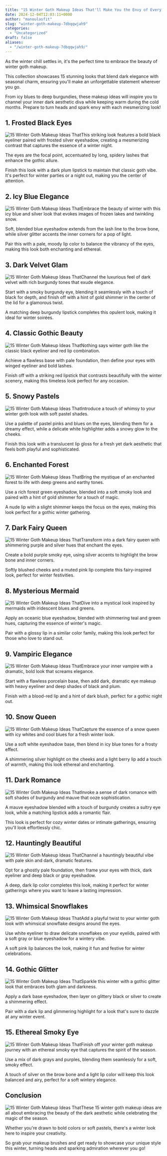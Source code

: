 ```yaml
---
title: "15 Winter Goth Makeup Ideas That'll Make You the Envy of Every Dark Aesthetic Lover!"
date: 2024-12-04T12:03:11+0000
author: "manoulasfit"
slug: "winter-goth-makeup-7dbqqwjah9"
categories:
  - "Uncategorized"
draft: false
aliases:
  - "/winter-goth-makeup-7dbqqwjah9/"
---
```

As the winter chill settles in, it's the perfect time to embrace the beauty of winter goth makeup. 

This collection showcases 15 stunning looks that blend dark elegance with seasonal charm, ensuring you'll make an unforgettable statement wherever you go. 

From icy blues to deep burgundies, these makeup ideas will inspire you to channel your inner dark aesthetic diva while keeping warm during the cold months. Prepare to turn heads and spark envy with each mesmerizing look!

## 1. Frosted Black Eyes
![15 Winter Goth Makeup Ideas That](/15-winter-goth-makeup-ideas-thatll-make-you-the-envy-of-every-dark-aesthetic-lover-1.-frosted-black-eyes-1.webp)This striking look features a bold black eyeliner paired with frosted silver eyeshadow, creating a mesmerizing contrast that captures the essence of a winter night. 

The eyes are the focal point, accentuated by long, spidery lashes that enhance the gothic allure. 

Finish this look with a dark plum lipstick to maintain that classic goth vibe. It's perfect for winter parties or a night out, making you the center of attention.

## 2. Icy Blue Elegance
![15 Winter Goth Makeup Ideas That](/15-winter-goth-makeup-ideas-thatll-make-you-the-envy-of-every-dark-aesthetic-lover-2.-icy-blue-elegance-1.webp)Embrace the beauty of winter with this icy blue and silver look that evokes images of frozen lakes and twinkling snow. 

Soft, blended blue eyeshadow extends from the lash line to the brow bone, while silver glitter accents the inner corners for a pop of light. 

Pair this with a pale, moody lip color to balance the vibrancy of the eyes, making this look both enchanting and ethereal.

## 3. Dark Velvet Glam
![15 Winter Goth Makeup Ideas That](/15-winter-goth-makeup-ideas-thatll-make-you-the-envy-of-every-dark-aesthetic-lover-3.-dark-velvet-glam-1.webp)Channel the luxurious feel of dark velvet with rich burgundy tones that exude elegance. 

Start with a smoky burgundy eye, blending it seamlessly with a touch of black for depth, and finish off with a hint of gold shimmer in the center of the lid for a glamorous twist. 

A matching deep burgundy lipstick completes this opulent look, making it ideal for winter soirées.

## 4. Classic Gothic Beauty
![15 Winter Goth Makeup Ideas That](/15-winter-goth-makeup-ideas-thatll-make-you-the-envy-of-every-dark-aesthetic-lover-4.-classic-gothic-beauty-1.webp)Nothing says winter goth like the classic black eyeliner and red lip combination. 

Achieve a flawless base with pale foundation, then define your eyes with winged eyeliner and bold lashes. 

Finish off with a striking red lipstick that contrasts beautifully with the winter scenery, making this timeless look perfect for any occasion.

## 5. Snowy Pastels
![15 Winter Goth Makeup Ideas That](/15-winter-goth-makeup-ideas-thatll-make-you-the-envy-of-every-dark-aesthetic-lover-5.-snowy-pastels-1.webp)Introduce a touch of whimsy to your winter goth look with soft pastel shades. 

Use a palette of pastel pinks and blues on the eyes, blending them for a dreamy effect, while a delicate white highlighter adds a snowy glow to the cheeks. 

Finish this look with a translucent lip gloss for a fresh yet dark aesthetic that feels both playful and sophisticated.

## 6. Enchanted Forest
![15 Winter Goth Makeup Ideas That](/15-winter-goth-makeup-ideas-thatll-make-you-the-envy-of-every-dark-aesthetic-lover-6.-enchanted-forest-1.webp)Bring the mystique of an enchanted forest to life with deep greens and earthy tones. 

Use a rich forest green eyeshadow, blended into a soft smoky look and paired with a hint of gold shimmer for a touch of magic. 

A nude lip with a slight shimmer keeps the focus on the eyes, making this look perfect for a gothic winter gathering.

## 7. Dark Fairy Queen
![15 Winter Goth Makeup Ideas That](/15-winter-goth-makeup-ideas-thatll-make-you-the-envy-of-every-dark-aesthetic-lover-7.-dark-fairy-queen-1.webp)Transform into a dark fairy queen with shimmering purple and silver hues that enchant the eyes. 

Create a bold purple smoky eye, using silver accents to highlight the brow bone and inner corners. 

Softly blushed cheeks and a muted pink lip complete this fairy-inspired look, perfect for winter festivities.

## 8. Mysterious Mermaid
![15 Winter Goth Makeup Ideas That](/15-winter-goth-makeup-ideas-thatll-make-you-the-envy-of-every-dark-aesthetic-lover-8.-mysterious-mermaid-1.webp)Dive into a mystical look inspired by mermaids with iridescent blues and greens. 

Apply an oceanic blue eyeshadow, blended with shimmering teal and green hues, capturing the essence of winter's magic. 

Pair with a glossy lip in a similar color family, making this look perfect for those who love to stand out.

## 9. Vampiric Elegance
![15 Winter Goth Makeup Ideas That](/15-winter-goth-makeup-ideas-thatll-make-you-the-envy-of-every-dark-aesthetic-lover-9.-vampiric-elegance-1.webp)Embrace your inner vampire with a dramatic, bold look that screams elegance. 

Start with a flawless porcelain base, then add dark, dramatic eye makeup with heavy eyeliner and deep shades of black and plum. 

Finish with a blood-red lip and a hint of dark blush, perfect for a gothic night out.

## 10. Snow Queen
![15 Winter Goth Makeup Ideas That](/15-winter-goth-makeup-ideas-thatll-make-you-the-envy-of-every-dark-aesthetic-lover-10.-snow-queen-1.webp)Capture the essence of a snow queen with icy whites and cool blues for a fresh winter look. 

Use a soft white eyeshadow base, then blend in icy blue tones for a frosty effect. 

A shimmering silver highlight on the cheeks and a light berry lip add a touch of warmth, making this look ethereal and enchanting.

## 11. Dark Romance
![15 Winter Goth Makeup Ideas That](/15-winter-goth-makeup-ideas-thatll-make-you-the-envy-of-every-dark-aesthetic-lover-11.-dark-romance-1.webp)Invoke a sense of dark romance with soft shades of burgundy and mauve that ooze sophistication. 

A mauve eyeshadow blended with a touch of burgundy creates a sultry eye look, while a matching lipstick adds a romantic flair. 

This look is perfect for cozy winter dates or intimate gatherings, ensuring you'll look effortlessly chic.

## 12. Hauntingly Beautiful
![15 Winter Goth Makeup Ideas That](/15-winter-goth-makeup-ideas-thatll-make-you-the-envy-of-every-dark-aesthetic-lover-12.-hauntingly-beautiful-1.webp)Channel a hauntingly beautiful vibe with pale skin and dark, dramatic features. 

Opt for a ghostly pale foundation, then frame your eyes with thick, dark eyeliner and deep black or gray eyeshadow. 

A deep, dark lip color completes this look, making it perfect for winter gatherings where you want to leave a lasting impression.

## 13. Whimsical Snowflakes
![15 Winter Goth Makeup Ideas That](/15-winter-goth-makeup-ideas-thatll-make-you-the-envy-of-every-dark-aesthetic-lover-13.-whimsical-snowflakes-1.webp)Add a playful twist to your winter goth look with whimsical snowflake designs around the eyes. 

Use white eyeliner to draw delicate snowflakes on your eyelids, paired with a soft gray or blue eyeshadow for a wintery vibe. 

A soft pink lip balances the look, making it fun and festive for winter celebrations.

## 14. Gothic Glitter
![15 Winter Goth Makeup Ideas That](/15-winter-goth-makeup-ideas-thatll-make-you-the-envy-of-every-dark-aesthetic-lover-14.-gothic-glitter-1.webp)Sparkle this winter with a gothic glitter look that embraces both glam and darkness. 

Apply a dark base eyeshadow, then layer on glittery black or silver to create a shimmering effect. 

Pair with a dark lip and glimmering highlight for a look that's sure to dazzle at any winter event.

## 15. Ethereal Smoky Eye
![15 Winter Goth Makeup Ideas That](/15-winter-goth-makeup-ideas-thatll-make-you-the-envy-of-every-dark-aesthetic-lover-15.-ethereal-smoky-eye-1.webp)Finish off your winter goth makeup journey with an ethereal smoky eye that captures the spirit of the season. 

Use a mix of dark grays and purples, blending them seamlessly for a soft, smoky effect. 

A touch of silver on the brow bone and a light lip color will keep this look balanced and airy, perfect for a soft wintery elegance.

## Conclusion
![15 Winter Goth Makeup Ideas That](/15-winter-goth-makeup-ideas-thatll-make-you-the-envy-of-every-dark-aesthetic-lover-conclusion.webp)These 15 winter goth makeup ideas are all about embracing the beauty of the dark aesthetic while celebrating the magic of the season. 

Whether you're drawn to bold colors or soft pastels, there's a winter look here to inspire your creativity. 

So grab your makeup brushes and get ready to showcase your unique style this winter, turning heads and sparking admiration wherever you go!